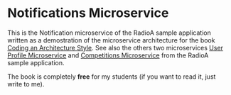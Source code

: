# Notifications Microservice

This is the Notification microservice of the RadioA sample application written as a demostration of the microservice architecture for the book [Coding an Architecture Style](https://leanpub.com/codinganarchitecturestyle). See also the others two microservices [User Profile Microservice](https://github.com/enriquemolinari/microservice-userprofile) and [Competitions Microservice](https://github.com/enriquemolinari/microservice-competitions) from the RadioA sample application.

The book is completely **free** for my students (if you want to read it, just write to me).